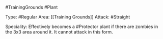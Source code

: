 #TrainingGrounds #Plant

Type: #Regular
Area: [[Training Grounds]]
Attack: #Straight

Speciality: Effectively becomes a #Protector plant if there are zombies in the 3x3 area around it. It cannot attack in this form.